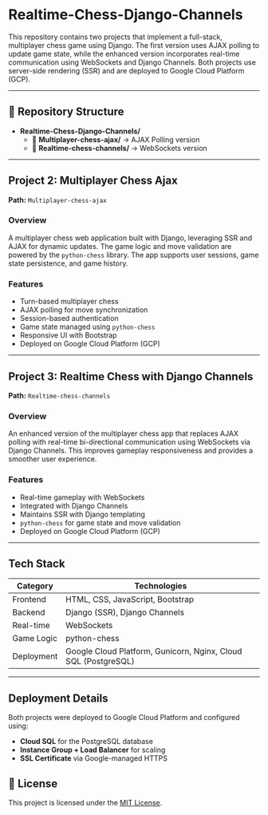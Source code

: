 # Realtime-Chess-Django-Channels

This repository contains two projects that implement a full-stack, multiplayer chess game using Django. The first version uses AJAX polling to update game state, while the enhanced version incorporates real-time communication using WebSockets and Django Channels. Both projects use server-side rendering (SSR) and are deployed to Google Cloud Platform (GCP).

---

## 📁 Repository Structure

- **Realtime-Chess-Django-Channels/**
  - 📂 **Multiplayer-chess-ajax/** → AJAX Polling version  
  - 📂 **Realtime-chess-channels/** → WebSockets version


---

## Project 2: Multiplayer Chess Ajax

**Path:** `Multiplayer-chess-ajax`

### Overview
A multiplayer chess web application built with Django, leveraging SSR and AJAX for dynamic updates. The game logic and move validation are powered by the `python-chess` library. The app supports user sessions, game state persistence, and game history.

### Features
- Turn-based multiplayer chess
- AJAX polling for move synchronization
- Session-based authentication
- Game state managed using `python-chess`
- Responsive UI with Bootstrap
- Deployed on Google Cloud Platform (GCP)

---

## Project 3: Realtime Chess with Django Channels

**Path:** `Realtime-chess-channels`

### Overview
An enhanced version of the multiplayer chess app that replaces AJAX polling with real-time bi-directional communication using WebSockets via Django Channels. This improves gameplay responsiveness and provides a smoother user experience.

### Features
- Real-time gameplay with WebSockets
- Integrated with Django Channels
- Maintains SSR with Django templating
- `python-chess` for game state and move validation
- Deployed on Google Cloud Platform (GCP)

---

## Tech Stack

| Category    | Technologies |
|-------------|--------------|
| Frontend    | HTML, CSS, JavaScript, Bootstrap |
| Backend     | Django (SSR), Django Channels |
| Real-time   | WebSockets |
| Game Logic  | python-chess |
| Deployment  | Google Cloud Platform, Gunicorn, Nginx, Cloud SQL (PostgreSQL) |

---

## Deployment Details

Both projects were deployed to Google Cloud Platform and configured using:
- **Cloud SQL** for the PostgreSQL database
- **Instance Group + Load Balancer** for scaling
- **SSL Certificate** via Google-managed HTTPS

## 📄 License

This project is licensed under the [MIT License](LICENSE).
